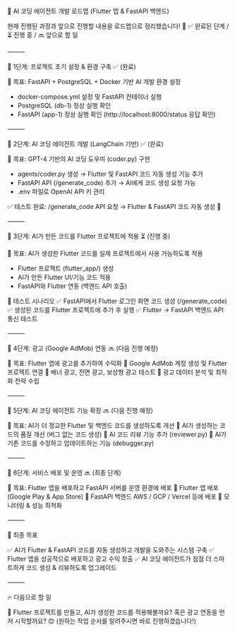 🚀 AI 코딩 에이전트 개발 로드맵 (Flutter 앱 & FastAPI 백엔드)

현재 진행된 과정과 앞으로 진행할 내용을 로드맵으로 정리했습니다! 🎯
✅ 완료된 단계 / ⏳ 진행 중 / 🔜 앞으로 할 일

⸻

📌 1단계: 프로젝트 초기 설정 & 환경 구축 ✅ (완료)

📌 목표: FastAPI + PostgreSQL + Docker 기반 AI 개발 환경 설정
- docker-compose.yml 설정 및 FastAPI 컨테이너 실행
- PostgreSQL (db-1) 정상 실행 확인
- FastAPI (app-1) 정상 실행 확인 (http://localhost:8000/status 응답 확인)

⸻

📌 2단계: AI 코딩 에이전트 개발 (LangChain 기반) ✅ (완료)

📌 목표: GPT-4 기반의 AI 코딩 도우미 (coder.py) 구현
- agents/coder.py 생성 → Flutter 및 FastAPI 코드 자동 생성 기능 추가
- FastAPI API (/generate_code) 추가 → AI에게 코드 생성 요청 가능
- .env 파일로 OpenAI API 키 관리

✅ 테스트 완료: /generate_code API 요청 → Flutter & FastAPI 코드 자동 생성 🎉

⸻

📌 3단계: AI가 만든 코드를 Flutter 프로젝트에 적용 ⏳ (진행 중)

📌 목표: AI가 생성한 Flutter 코드를 실제 프로젝트에서 사용 가능하도록 적용
- Flutter 프로젝트 (flutter_app/) 생성
- AI가 만든 Flutter UI/기능 코드 적용
- FastAPI와 Flutter 연동 (백엔드 API 호출)

🔹 테스트 시나리오
✅ FastAPI에서 Flutter 로그인 화면 코드 생성 (/generate_code)
✅ 생성된 코드를 Flutter 프로젝트에 추가 후 실행
✅ Flutter → FastAPI 백엔드 API 통신 테스트

⸻

📌 4단계: 광고 (Google AdMob) 연동 🔜 (다음 진행 예정)

📌 목표: Flutter 앱에 광고를 추가하여 수익화
🔲 Google AdMob 계정 생성 및 Flutter 프로젝트 연결
🔲 배너 광고, 전면 광고, 보상형 광고 테스트
🔲 광고 데이터 분석 및 최적화 전략 수립

⸻

📌 5단계: AI 코딩 에이전트 기능 확장 🔜 (다음 진행 예정)

📌 목표: AI가 더 정교한 Flutter 및 백엔드 코드를 생성하도록 개선
🔲 AI가 생성하는 코드의 품질 개선 (버그 없는 코드 생성)
🔲 AI 코드 리뷰 기능 추가 (reviewer.py)
🔲 AI가 기존 코드를 수정하고 업데이트하는 기능 (debugger.py)

⸻

📌 6단계: 서비스 배포 및 운영 🔜 (최종 단계)

📌 목표: Flutter 앱을 배포하고 FastAPI 서버를 운영 환경에 배포
🔲 Flutter 앱 배포 (Google Play & App Store)
🔲 FastAPI 백엔드 AWS / GCP / Vercel 등에 배포
🔲 모니터링 & 성능 최적화

⸻

🎯 최종 목표

✅ AI가 Flutter & FastAPI 코드를 자동 생성하고 개발을 도와주는 시스템 구축
✅ Flutter 앱을 성공적으로 배포하고 광고 수익 창출
✅ AI 코딩 에이전트가 점점 더 스마트하게 코드 생성 & 리뷰하도록 업그레이드

⸻

🔥 다음으로 할 일

🚀 Flutter 프로젝트를 만들고, AI가 생성한 코드를 적용해볼까요?
혹은 광고 연동을 먼저 시작할까요? 😊
(원하는 작업 순서를 알려주시면 바로 진행하겠습니다!)